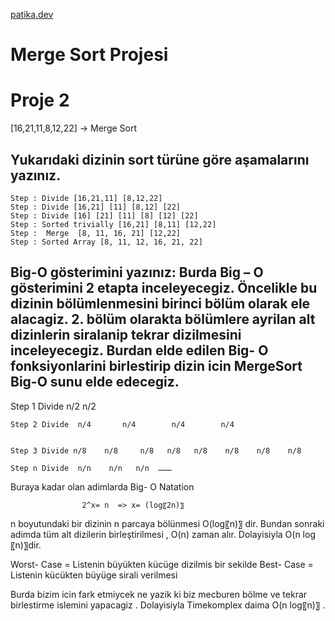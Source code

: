 
 [patika.dev](https://www.patika.dev)



# Merge Sort Projesi
# Proje 2

[16,21,11,8,12,22] -> Merge Sort
## Yukarıdaki dizinin sort türüne göre aşamalarını yazınız.

	Step : Divide [16,21,11] [8,12,22] 
	Step : Divide [16,21] [11] [8,12] [22] 
	Step : Divide [16] [21] [11] [8] [12] [22]
	Step : Sorted trivially [16,21] [8,11] [12,22]
	Step :  Merge  [8, 11, 16, 21] [12,22]
	Step : Sorted Array [8, 11, 12, 16, 21, 22]

## Big-O gösterimini yazınız: Burda Big – O gösterimini 2 etapta inceleyecegiz. Öncelikle bu dizinin bölümlenmesini birinci bölüm olarak ele alacagiz. 2. bölüm olarakta bölümlere ayrilan alt dizinlerin  siralanip tekrar dizilmesini inceleyecegiz. Burdan elde edilen  Big- O fonksiyonlarini birlestirip  dizin icin MergeSort  Big-O sunu elde edecegiz. 
	
  Step 1 Divide   n/2        n/2

	Step 2 Divide  n/4       n/4        n/4        n/4


	Step 3 Divide n/8    n/8     n/8   n/8   n/8    n/8    n/8    n/8

	Step n Divide  n/n    n/n   n/n  ………


Buraya kadar olan adimlarda  Big- O Natation 
          
                    2^x= n  => x= (log⁡〖2n)〗
n boyutundaki bir dizinin n parcaya bölünmesi O(log⁡〖n)〗  dir.
Bundan sonraki adimda  tüm alt dizilerin birleştirilmesi , O(n) zaman alır. Dolayisiyla O(n log⁡〖n)〗dir.

Worst- Case = Listenin büyükten kücüge dizilmis bir sekilde 
Best- Case = Listenin kücükten büyüge sirali verilmesi

Burda bizim icin fark etmiycek ne yazik ki biz mecburen bölme  ve tekrar birlestirme islemini yapacagiz . Dolayisiyla Timekomplex daima   O(n log⁡〖n)〗 .

